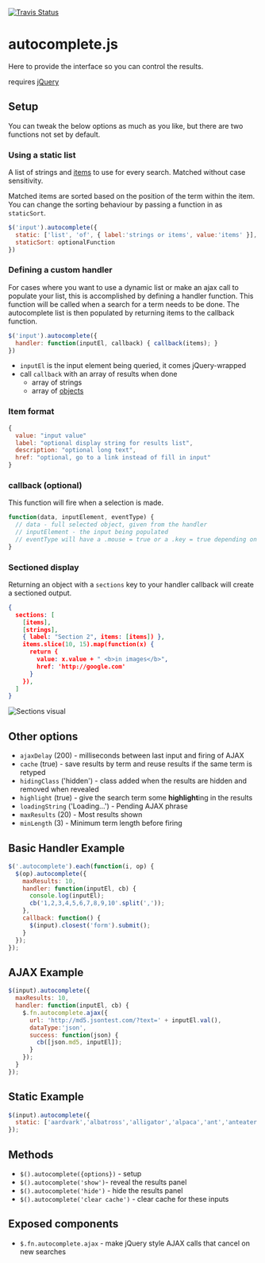 [![Travis Status](https://travis-ci.org/crhallberg/autocomplete.js.svg?branch=master)](https://travis-ci.org/crhallberg/autocomplete.js)

# autocomplete.js
Here to provide the interface so you can control the results.

requires [jQuery](http://code.jquery.com/)

## Setup
You can tweak the below options as much as you like, but there are two functions not set by default.

### Using a static list
A list of strings and [items](#item-format) to use for every search. Matched without case sensitivity.

Matched items are sorted based on the position of the term within the item. You can change the sorting behaviour by passing a function in as `staticSort`.

```Javascript
$('input').autocomplete({
  static: ['list', 'of', { label:'strings or items', value:'items' }],
  staticSort: optionalFunction
})
```


### Defining a custom handler
For cases where you want to use a dynamic list or make an ajax call to populate your list, this is accomplished by defining a handler function. This function will be called when a search for a term needs to be done. The autocomplete list is then populated by returning items to the callback function.
```Javascript
$('input').autocomplete({
  handler: function(inputEl, callback) { callback(items); }
})
```

- `inputEl` is the input element being queried, it comes jQuery-wrapped
- call `callback` with an array of results when done
  - array of strings
  - array of [objects](#item-format)

### Item format
```Javascript
{
  value: "input value"
  label: "optional display string for results list",
  description: "optional long text",
  href: "optional, go to a link instead of fill in input"
}
```

### callback (optional)
This function will fire when a selection is made.

```Javascript
function(data, inputElement, eventType) {
  // data - full selected object, given from the handler
  // inputElement - the input being populated
  // eventType will have a .mouse = true or a .key = true depending on how the user selected an item
}
```

### Sectioned display
Returning an object with a `sections` key to your handler callback will create a sectioned output.
```JSON
{
  sections: [
    [items],
    [strings],
    { label: "Section 2", items: [items]) },
    items.slice(10, 15).map(function(x) {
      return {
        value: x.value + " <b>in images</b>",
        href: 'http://google.com'
      }
    }),
  ]
}
```
![Sections visual](http://image.prntscr.com/image/16f13976674b4b618fd94ddbad04c8ab.png)

## Other options
- `ajaxDelay` (200) - milliseconds between last input and firing of AJAX
- `cache` (true) - save results by term and reuse results if the same term is retyped
- `hidingClass` ('hidden') - class added when the results are hidden and removed when revealed
- `highlight` (true) - give the search term some **highlight**ing in the results
- `loadingString` ('Loading...') - Pending AJAX phrase
- `maxResults` (20) - Most results shown
- `minLength` (3) - Minimum term length before firing

## Basic Handler Example
```Javascript
$('.autocomplete').each(function(i, op) {
  $(op).autocomplete({
    maxResults: 10,
    handler: function(inputEl, cb) {
      console.log(inputEl);
      cb('1,2,3,4,5,6,7,8,9,10'.split(','));
    },
    callback: function() {
      $(input).closest('form').submit();
    }
  });
});
```

## AJAX Example
```Javascript
$(input).autocomplete({
  maxResults: 10,
  handler: function(inputEl, cb) {
    $.fn.autocomplete.ajax({
      url: 'http://md5.jsontest.com/?text=' + inputEl.val(),
      dataType:'json',
      success: function(json) {
        cb([json.md5, inputEl]);
      }
    });
  }
});
```

## Static Example
```Javascript
$(input).autocomplete({
  static: ['aardvark','albatross','alligator','alpaca','ant','anteater','antelope','ape','armadillo','baboon','badger','barracuda','bat','bear','bee','beetle','bison','boar','buffalo','bushbaby','bustard','butterfly','camel','capuchin','caribou','cat','caterpillar','chameleon','chamois','cheetah','chicken','chimpanzee','chinchilla','chipmunk','chough','clam','cobra','cockroach','cod','cormorant','coyote','crab','crane','crocodile','crow','curlew','deer','dinosaur','dog','dogfish','dolphin','donkey','dotterel','dove','dragon','dragonfly','duck','dugong','dunlin','eagle','echidna','eel','eland','elephant','elk','emu','falcon','ferret','finch','fish','flamingo','fly','fox','frog','gaur','gazelle','gecko','gerbil','giraffe','gnu','goat','goldfish','goose','gorilla','goshawk','grasshopper','grouse','guanaco','gull','hamster','hare','hawk','hedgehog','heron','herring','hippopotamus','hornet','horse','horsecrab','hummingbird','hyena','hyrax','ibex','ibis','iguana','impala','jackal','jaguar','jay','jellyfish','kangaroo','koala','kouprey','kudu','lapwing','lark','lemming','lemur','leopard','lion','llama','lobster','locust','loris','louse','lynx','lyrebird','magpie','mallard','manatee','marten','meerkat','mink','mole','mongoose','monkey','moose','mosquito','mouse','mule','narwhal','newt','nightingale','numbat','octopus','okapi','opossum','oryx','ostrich','otter','owl','ox','oyster','panther','parrot','partridge','peacock','peafowl','pelican','penguin','pheasant','pig','pigeon','platypus','pony','porcupine','porpoise','puffin','quagga','quail','quelea','rabbit','raccoon','ram','rat','raven','reindeer','rhea','rhinoceros','rook','ruff','salamander','salmon','sambar','sandpiper','sardine','scorpion','seahorse','seal','shark','sheep','shrew','shrimp','skink','skunk','snail','snake','spider','squid','squirrel','starling','stinkbug','stork','swan','tapir','tarsier','termite','tern','tiger','toad','trout','turkey','turtle','viper','vulture','wallaby','walrus','wasp','weasel','whale','wolf','wolverine','wombat','woodcock','woodpecker','worm','wren','yak','zebra','zorilla']
});
```

## Methods
- `$().autocomplete({options})` - setup
- `$().autocomplete('show')`- reveal the results panel
- `$().autocomplete('hide')` - hide the results panel
- `$().autocomplete('clear cache')` - clear cache for these inputs

## Exposed components
- `$.fn.autocomplete.ajax` - make jQuery style AJAX calls that cancel on new searches
